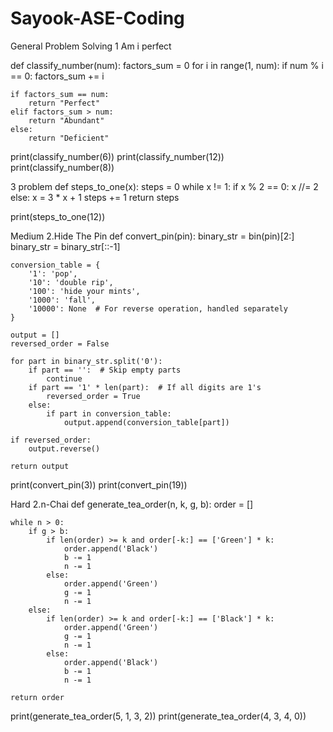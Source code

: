 # Sayook-ASE-Coding
General Problem Solving
1 Am i perfect

def classify_number(num):
    factors_sum = 0
    for i in range(1, num):
        if num % i == 0:
            factors_sum += i
    
    if factors_sum == num:
        return "Perfect"
    elif factors_sum > num:
        return "Abundant"
    else:
        return "Deficient"

print(classify_number(6))
print(classify_number(12))
print(classify_number(8))

3 problem
def steps_to_one(x):
    steps = 0
    while x != 1:
        if x % 2 == 0:
            x //= 2
        else:
            x = 3 * x + 1
        steps += 1
    return steps


print(steps_to_one(12))  

Medium 
2.Hide The Pin
def convert_pin(pin):
    binary_str = bin(pin)[2:] 
    binary_str = binary_str[::-1] 
    
    conversion_table = {
        '1': 'pop',
        '10': 'double rip',
        '100': 'hide your mints',
        '1000': 'fall',
        '10000': None  # For reverse operation, handled separately
    }
    
    output = []
    reversed_order = False
    
    for part in binary_str.split('0'):
        if part == '':  # Skip empty parts
            continue
        if part == '1' * len(part):  # If all digits are 1's
            reversed_order = True
        else:
            if part in conversion_table:
                output.append(conversion_table[part])
    
    if reversed_order:
        output.reverse()
    
    return output

print(convert_pin(3))
print(convert_pin(19))  

Hard 
2.n-Chai
def generate_tea_order(n, k, g, b):
    order = []
    
    while n > 0:
        if g > b:
            if len(order) >= k and order[-k:] == ['Green'] * k:
                order.append('Black')
                b -= 1
                n -= 1
            else:
                order.append('Green')
                g -= 1
                n -= 1
        else:
            if len(order) >= k and order[-k:] == ['Black'] * k:
                order.append('Green')
                g -= 1
                n -= 1
            else:
                order.append('Black')
                b -= 1
                n -= 1
    
    return order


print(generate_tea_order(5, 1, 3, 2)) 
print(generate_tea_order(4, 3, 4, 0))  

